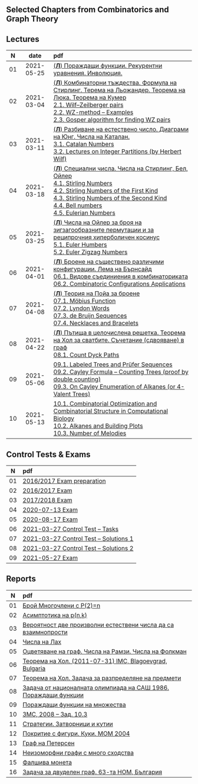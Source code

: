 ## Selected Chapters from Combinatorics and Graph Theory

## Lectures

N|date|pdf
:-:|:-:|:-
01|2021-05-25|[(**Л**) Пораждащи функции. Рекурентни уравнения. Инволюция.](https://github.com/andy489/Selected_Chapters_from_Combinatorics_and_Graph_Theory/blob/main/L/01%20%D0%9B%20(2021-02-25)%20%D0%9F%D0%BE%D1%80%D0%B0%D0%B6%D0%B4%D0%B0%D1%89%D0%B8%20%D1%84%D1%83%D0%BD%D0%BA%D1%86%D0%B8%D0%B8.%20%D0%A0%D0%B5%D0%BA%D1%83%D1%80%D0%B5%D0%BD%D1%82%D0%BD%D0%B8%20%D1%83%D1%80%D0%B0%D0%B2%D0%BD%D0%B5%D0%BD%D0%B8%D1%8F.%20%D0%98%D0%BD%D0%B2%D0%BE%D0%BB%D1%8E%D1%86%D0%B8%D1%8F.pdf)
02|2021-03-04|[(**Л**) Комбинаторни тъждества. Формула на Стирлинг. Терема на Льожандер. Теорема на Люка. Теорема на Кумер](https://github.com/andy489/Selected_Chapters_from_Combinatorics_and_Graph_Theory/blob/main/L/02%20%D0%9B%20(2021-03-04)%20%D0%9A%D0%BE%D0%BC%D0%B1%D0%B8%D0%BD%D0%B0%D1%82%D0%BE%D1%80%D0%BD%D0%B8%20%D1%82%D1%8A%D0%B6%D0%B4%D0%B5%D1%81%D1%82%D0%B2%D0%B0.%20%D0%A4%D0%BE%D1%80%D0%BC%D1%83%D0%BB%D0%B0%20%D0%BD%D0%B0%20%D0%A1%D1%82%D0%B8%D1%80%D0%BB%D0%B8%D0%BD%D0%B3.%20%D0%A2%D0%B5%D1%80%D0%B5%D0%BC%D0%B0%20%D0%BD%D0%B0%20%D0%9B%D1%8C%D0%BE%D0%B6%D0%B0%D0%BD%D0%B4%D0%B5%D1%80.%20%D0%A2%D0%B5%D0%BE%D1%80%D0%B5%D0%BC%D0%B0%20%D0%BD%D0%B0%20%D0%9B%D1%8E%D0%BA%D0%B0.%20%D0%A2%D0%B5%D0%BE%D1%80%D0%B5%D0%BC%D0%B0%20%D0%BD%D0%B0%20%D0%9A%D1%83%D0%BC%D0%B5%D1%80.pdf)<br>[2.1. Wilf–Zeilberger pairs](https://github.com/andy489/Selected_Chapters_from_Combinatorics_and_Graph_Theory/blob/main/L/02.1%20Wilf%E2%80%93Zeilberger%20pairs.pdf)<br>[2.2. WZ-method – Examples](https://github.com/andy489/Selected_Chapters_from_Combinatorics_and_Graph_Theory/blob/main/L/02.2%20WZ-method%20%E2%80%93%20Examples.pdf)<br>[2.3. Gosper algorithm for finding WZ pairs](https://github.com/andy489/Selected_Chapters_from_Combinatorics_and_Graph_Theory/blob/main/L/02.3%20Gosper%20algorithm%20for%20finding%20WZ%20pairs.pdf)
03|2021-03-11|[(**Л**) Разбиване на естествено число. Диаграми на Юнг. Числа на Каталан.](https://github.com/andy489/Selected_Chapters_from_Combinatorics_and_Graph_Theory/blob/main/L/03%20%D0%9B%20(2021-03-11)%20%D0%A0%D0%B0%D0%B7%D0%B1%D0%B8%D0%B2%D0%B0%D0%BD%D0%B5%20%D0%BD%D0%B0%20%D0%B5%D1%81%D1%82%D0%B5%D1%81%D1%82%D0%B2%D0%B5%D0%BD%D0%BE%20%D1%87%D0%B8%D1%81%D0%BB%D0%BE.%20%D0%94%D0%B8%D0%B0%D0%B3%D1%80%D0%B0%D0%BC%D0%B8%20%D0%BD%D0%B0%20%D0%AE%D0%BD%D0%B3.%20%D0%A7%D0%B8%D1%81%D0%BB%D0%B0%20%D0%BD%D0%B0%20%D0%9A%D0%B0%D1%82%D0%B0%D0%BB%D0%B0%D0%BD.pdf)<br>[3.1. Catalan Numbers](https://github.com/andy489/Selected_Chapters_from_Combinatorics_and_Graph_Theory/blob/main/L/03.1%20Catalan%20Numbers.pdf)<br>[3.2. Lectures on Integer Partitions (by Herbert Wilf)](https://github.com/andy489/Selected_Chapters_from_Combinatorics_and_Graph_Theory/blob/main/L/03.2%20Lectures%20on%20Integer%20Partitions%20(by%20Herbert%20Wilf).pdf)
04|2021-03-18|[(**Л**) Специални числа. Числа на Стирлинг, Бел, Ойлер](https://github.com/andy489/Selected_Chapters_from_Combinatorics_and_Graph_Theory/blob/main/L/04%20%D0%9B%20(2021-03-18(21))%20%D0%A1%D0%BF%D0%B5%D1%86%D0%B8%D0%B0%D0%BB%D0%BD%D0%B8%20%D1%87%D0%B8%D1%81%D0%BB%D0%B0.%20%D0%A7%D0%B8%D1%81%D0%BB%D0%B0%20%D0%BD%D0%B0%20%D0%A1%D1%82%D0%B8%D1%80%D0%BB%D0%B8%D0%BD%D0%B3%2C%20%D0%91%D0%B5%D0%BB%2C%20%D0%9E%D0%B8%CC%86%D0%BB%D0%B5%D1%80.pdf)<br>[4.1. Stirling Numbers](https://github.com/andy489/Selected_Chapters_from_Combinatorics_and_Graph_Theory/blob/main/L/04.1%20Stirling%20Numbers.pdf)<br>[4.2. Stirling Numbers of the First Kind](https://github.com/andy489/Selected_Chapters_from_Combinatorics_and_Graph_Theory/blob/main/L/04.2%20Stirling%20Numbers%20of%20the%20First%20Kind.pdf)<br>[4.3. Stirling Numbers of the Second Kind](https://github.com/andy489/Selected_Chapters_from_Combinatorics_and_Graph_Theory/blob/main/L/04.3%20Stirling%20Numbers%20of%20the%20Second%20Kind.pdf)<br>[4.4. Bell numbers](https://github.com/andy489/Selected_Chapters_from_Combinatorics_and_Graph_Theory/blob/main/L/04.4%20Bell%20Number.pdf)<br>[4.5. Eulerian Numbers](https://github.com/andy489/Selected_Chapters_from_Combinatorics_and_Graph_Theory/blob/main/L/04.5%20Eulerian%20Numbers.pdf)
05|2021-03-25|[(**Л**) Числа на Ойлер за броя на зигзагообразните пермутации и за реципрочния хиперболичен косинус](https://github.com/andy489/Selected_Chapters_from_Combinatorics_and_Graph_Theory/blob/main/L/05%20%D0%9B%20(2021-03-25)%20%20%D0%A7%D0%B8%D1%81%D0%BB%D0%B0%20%D0%BD%D0%B0%20%D0%9E%D0%B8%CC%86%D0%BB%D0%B5%D1%80%20%D0%B7%D0%B0%20%D0%B1%D1%80%D0%BE%D1%8F%20%D0%BD%D0%B0%20%D0%B7%D0%B8%D0%B3%D0%B7%D0%B0%D0%B3%D0%BE%D0%BE%D0%B1%D1%80%D0%B0%D0%B7%D0%BD%D0%B8%D1%82%D0%B5%20%D0%BF%D0%B5%D1%80%D0%BC%D1%83%D1%82%D0%B0%D1%86%D0%B8%D0%B8%20%D0%B8%20%D0%B7%D0%B0%20%D1%80%D0%B5%D1%86%D0%B8%D0%BF%D1%80%D0%BE%D1%87%D0%BD%D0%B8%D1%8F%20%D1%85%D0%B8%D0%BF%D0%B5%D1%80%D0%B1%D0%BE%D0%BB%D0%B8%D1%87%D0%B5%D0%BD%20%D0%BA%D0%BE%D1%81%D0%B8%D0%BD%D1%83%D1%81.pdf)<br>[5.1. Euler Нumbers](https://github.com/andy489/Selected_Chapters_from_Combinatorics_and_Graph_Theory/blob/main/L/05.1%20Euler%20%D0%9Dumbers.pdf)<br>[5.2. Euler Zigzag Numbers](https://github.com/andy489/Selected_Chapters_from_Combinatorics_and_Graph_Theory/blob/main/L/05.2%20Euler%20Zigzag%20Numbers.pdf)
06|2021-04-01|[(**Л**) Броене на съществено различими конфигурации. Лема на Бърнсайд](https://github.com/andy489/Selected_Chapters_from_Combinatorics_and_Graph_Theory/blob/main/L/06%20%D0%9B%20(2021-04-01)%20%D0%91%D1%80%D0%BE%D0%B5%D0%BD%D0%B5%20%D0%BD%D0%B0%20%D1%81%D1%8A%D1%89%D0%B5%D1%81%D1%82%D0%B2%D0%B5%D0%BD%D0%BE%20%D1%80%D0%B0%D0%B7%D0%BB%D0%B8%D1%87%D0%B8%D0%BC%D0%B8%20%D0%BA%D0%BE%D0%BD%D1%84%D0%B8%D0%B3%D1%83%D1%80%D0%B0%D1%86%D0%B8%D0%B8.%20%D0%9B%D0%B5%D0%BC%D0%B0%20%D0%BD%D0%B0%20%D0%91%D1%8A%D1%80%D0%BD%D1%81%D0%B0%D0%B8%CC%86%D0%B4.pdf)<br>[06.1. Видове съединиения в комбинаториката](https://github.com/andy489/Selected_Chapters_from_Combinatorics_and_Graph_Theory/blob/main/L/06.1%20%D0%92%D0%B8%D0%B4%D0%BE%D0%B2%D0%B5%20%D1%81%D1%8A%D0%B5%D0%B4%D0%B8%D0%BD%D0%B8%D0%B5%D0%BD%D0%B8%D1%8F%20%D0%B2%20%D0%BA%D0%BE%D0%BC%D0%B1%D0%B8%D0%BD%D0%B0%D1%82%D0%BE%D1%80%D0%B8%D0%BA%D0%B0%D1%82%D0%B0.pdf)<br>[06.2. Combinatoric Configurations Applications](https://github.com/andy489/Selected_Chapters_from_Combinatorics_and_Graph_Theory/blob/main/L/06.2%20Combinatoric%20Configurations%20Applications.pdf)
07|2021-04-08|[(**Л**) Теория на Пойа за броене](https://github.com/andy489/Selected_Chapters_from_Combinatorics_and_Graph_Theory/blob/main/L/07%20%D0%9B%20(2021-04-08)%20%D0%A2%D0%B5%D0%BE%D1%80%D0%B8%D1%8F%20%D0%BD%D0%B0%20%D0%9F%D0%BE%D0%B8%CC%86%D0%B0%20%D0%B7%D0%B0%20%D0%B1%D1%80%D0%BE%D0%B5%D0%BD%D0%B5.pdf)<br>[07.1. Möbius Function](https://github.com/andy489/Selected_Chapters_from_Combinatorics_and_Graph_Theory/blob/main/L/07.1%20Mo%CC%88bius%20Function.pdf)<br>[07.2. Lyndon Words](https://github.com/andy489/Selected_Chapters_from_Combinatorics_and_Graph_Theory/blob/main/L/07.2%20Lyndon%20Words.pdf)<br>[07.3. de Bruijn Sequences](https://github.com/andy489/Selected_Chapters_from_Combinatorics_and_Graph_Theory/blob/main/L/07.3%20de%20Bruijn%20Sequences.pdf)<br>[07.4. Necklaces and Bracelets](https://github.com/andy489/Selected_Chapters_from_Combinatorics_and_Graph_Theory/blob/main/L/07.4%20Necklaces%20and%20Bracelets.pdf)
08|2021-04-22|[(**Л**) Пътища в целочислена решетка. Теорема на Хол за сватбите. Съчетание (сдвояване) в граф](https://github.com/andy489/Selected_Chapters_from_Combinatorics_and_Graph_Theory/blob/main/L/08%20%D0%9B%20(2021-04-22)%20%D0%9F%D1%8A%D1%82%D0%B8%D1%89%D0%B0%20%D0%B2%20%D1%86%D0%B5%D0%BB%D0%BE%D1%87%D0%B8%D1%81%D0%BB%D0%B5%D0%BD%D0%B0%20%D1%80%D0%B5%D1%88%D0%B5%D1%82%D0%BA%D0%B0.%20%D0%A2%D0%B5%D0%BE%D1%80%D0%B5%D0%BC%D0%B0%20%D0%BD%D0%B0%20%D0%A5%D0%BE%D0%BB%20%D0%B7%D0%B0%20%D1%81%D0%B2%D0%B0%D1%82%D0%B1%D0%B8%D1%82%D0%B5.%20%D0%A1%D1%8A%D1%87%D0%B5%D1%82%D0%B0%D0%BD%D0%B8%D0%B5%20(%D1%81%D0%B4%D0%B2%D0%BE%D1%8F%D0%B2%D0%B0%D0%BD%D0%B5)%20%D0%B2%20%D0%B3%D1%80%D0%B0%D1%84.pdf)<br>[08.1. Count Dyck Paths](https://github.com/andy489/Selected_Chapters_from_Combinatorics_and_Graph_Theory/blob/main/L/08.1%20Count%20Dyck%20Paths.pdf)
09|2021-05-06|[09.1. Labeled Trees and Prüfer Sequences](https://github.com/andy489/Selected_Chapters_from_Combinatorics_and_Graph_Theory/blob/main/L/09.1%20Labeled%20Trees%20and%20Pru%CC%88fer%20Sequences.pdf)<br>[09.2. Cayley Formula – Counting Trees (proof by double counting)](https://github.com/andy489/Selected_Chapters_from_Combinatorics_and_Graph_Theory/blob/main/L/09.2%20Cayley%20Formula%20%E2%80%93%20Counting%20Trees%20(proof%20by%20double%20counting).pdf)<br>[09.3. On Cayley Enumeration of Alkanes (or 4-Valent Trees)](https://github.com/andy489/Selected_Chapters_from_Combinatorics_and_Graph_Theory/blob/main/L/09.3%20On%20Cayley%20Enumeration%20of%20Alkanes%20(or%204-Valent%20Trees).pdf)
10|2021-05-13|[10.1. Combinatorial Optimization and Combinatorial Structure in Computational Biology](https://github.com/andy489/Selected_Chapters_from_Combinatorics_and_Graph_Theory/blob/main/L/10.1%20Combinatorial%20Optimization%20and%20Combinatorial%20Structure%20in%20Computational%20Biology.pdf)<br>[10.2. Alkanes and Building Plots](https://github.com/andy489/Selected_Chapters_from_Combinatorics_and_Graph_Theory/blob/main/L/10.2%20Alkanes%20and%20Building%20Plots.pdf)<br>[10.3. Number of Melodies](https://github.com/andy489/Selected_Chapters_from_Combinatorics_and_Graph_Theory/blob/main/L/10.3%20Number%20of%20Melodies.pdf)

## Control Tests & Exams

N|pdf
:-:|:-
01|[2016/2017 Exam preparation](https://github.com/andy489/Selected_Chapters_from_Combinatorics_and_Graph_Theory/blob/main/Control%20Tests%20and%20Exams/01.%20%D0%9F%D0%BE%D0%B4%D0%B3%D0%BE%D1%82%D0%BE%D0%B2%D0%BA%D0%B0%20%D0%B7%D0%B0%20%D0%B8%D0%B7%D0%BF%D0%B8%D1%82%20%D0%BF%D1%80%D0%B5%D0%B7%20%D0%BB%D0%B5%D1%82%D0%BD%D0%B8%D1%8F%20%D1%81%D0%B5%D0%BC%D0%B5%D1%81%D1%82%D1%8A%D1%80%20%D0%BD%D0%B0%202016-2017%20%D1%83%D1%87.%20%D0%B3..pdf)
02|[2016/2017 Exam](https://github.com/andy489/Selected_Chapters_from_Combinatorics_and_Graph_Theory/blob/main/Control%20Tests%20and%20Exams/02.%20%D0%98%D0%B7%D0%BF%D0%B8%D1%82%20%D0%BF%D1%80%D0%B5%D0%B7%20%D0%BB%D0%B5%D1%82%D0%BD%D0%B8%D1%8F%20%D1%81%D0%B5%D0%BC%D0%B5%D1%81%D1%82%D1%8A%D1%80%20%D0%BD%D0%B0%202016-2017%20%D1%83%D1%87.%20%D0%B3..pdf)
03|[2017/2018 Exam](https://github.com/andy489/Selected_Chapters_from_Combinatorics_and_Graph_Theory/blob/main/Control%20Tests%20and%20Exams/03.%20%D0%98%D0%B7%D0%BF%D0%B8%D1%82%20%D0%BF%D1%80%D0%B5%D0%B7%20%D0%BB%D0%B5%D1%82%D0%BD%D0%B8%D1%8F%20%D1%81%D0%B5%D0%BC%D0%B5%D1%81%D1%82%D1%8A%D1%80%20%D0%BD%D0%B0%202017-2018%20%D1%83%D1%87.%20%D0%B3..pdf)
04|[2020-07-13 Exam](https://github.com/andy489/Selected_Chapters_from_Combinatorics_and_Graph_Theory/blob/main/Control%20Tests%20and%20Exams/04.%20%D0%98%D0%B7%D0%BF%D0%B8%D1%82%D0%BD%D0%B0%20%D1%82%D0%B5%D0%BC%D0%B0%20%D0%BE%D1%82%2013%20%D1%8E%D0%BB%D0%B8%202020%20%D0%B3..pdf)
05|[2020-08-17 Exam](https://github.com/andy489/Selected_Chapters_from_Combinatorics_and_Graph_Theory/blob/main/Control%20Tests%20and%20Exams/05.%20%D0%98%D0%B7%D0%BF%D0%B8%D1%82%D0%BD%D0%B0%20%D1%82%D0%B5%D0%BC%D0%B0%20%D0%BE%D1%82%2017%20%D0%B0%D0%B2%D0%B3%D1%83%D1%81%D1%82%202020%20%D0%B3..pdf)
06|[2021-03-27 Control Test – Tasks](https://github.com/andy489/Selected_Chapters_from_Combinatorics_and_Graph_Theory/blob/main/Control%20Tests%20and%20Exams/06.%20%D0%9A%D0%BE%D0%BD%D1%82%D1%80%D1%80%D0%BE%D0%BB%D0%BD%D0%BE%20%D0%BE%D1%82%2027%20%D0%BC%D0%B0%D1%80%D1%82%202021%20%D0%B3.%20%E2%80%93%20%D0%97%D0%B0%D0%B4%D0%B0%D1%87%D0%B8.pdf)
07|[2021-03-27 Control Test – Solutions 1](https://github.com/andy489/Selected_Chapters_from_Combinatorics_and_Graph_Theory/blob/main/Control%20Tests%20and%20Exams/07.%20%D0%9A%D0%BE%D0%BD%D1%82%D1%80%D1%80%D0%BE%D0%BB%D0%BD%D0%BE%20%D0%BE%D1%82%2027%20%D0%BC%D0%B0%D1%80%D1%82%202021%20%D0%B3.%20%E2%80%93%20%D0%A0%D0%B5%D1%88%D0%B5%D0%BD%D0%B8%D1%8F.pdf)
08|[2021-03-27 Control Test – Solutions 2](https://github.com/andy489/Selected_Chapters_from_Combinatorics_and_Graph_Theory/blob/main/Control%20Tests%20and%20Exams/08.%20%D0%9A%D0%BE%D0%BD%D1%82%D1%80%D1%80%D0%BE%D0%BB%D0%BD%D0%BE%20%D0%BE%D1%82%2027%20%D0%BC%D0%B0%D1%80%D1%82%202021%20%D0%B3.%20%E2%80%93%20%D0%BB%D0%B8%D1%87%D0%BD%D0%B8%20%D1%80%D0%B5%D1%88%D0%B5%D0%BD%D0%B8%D1%8F.pdf)
09|[2021-05-27 Exam](https://github.com/andy489/Selected_Chapters_from_Combinatorics_and_Graph_Theory/blob/main/Control%20Tests%20and%20Exams/09.%20%D0%98%D0%B7%D0%BF%D0%B8%D1%82%D0%BD%D0%B0%20%D1%82%D0%B5%D0%BC%D0%B0%2027%20%D0%BC%D0%B0%D0%B8%CC%86%202021%20%D0%B3.pdf)

## Reports

N|pdf
:-:|:-
01|[Брой Многочлени с P(2)=n](https://github.com/andy489/Selected_Chapters_from_Combinatorics_and_Graph_Theory/blob/main/Reports/01.%20%D0%91%D1%80%D0%BE%D0%B8%CC%86%20%D0%9C%D0%BD%D0%BE%D0%B3%D0%BE%D1%87%D0%BB%D0%B5%D0%BD%D0%B8%20%D1%81%20P(2)%3Dn.pdf)
02|[Асимптотика на p(n,k)](https://github.com/andy489/Selected_Chapters_from_Combinatorics_and_Graph_Theory/blob/main/Reports/02.%20%D0%90%D1%81%D0%B8%D0%BC%D0%BF%D1%82%D0%BE%D1%82%D0%B8%D0%BA%D0%B0%20%D0%BD%D0%B0%20p(n%2Ck).pdf)
03|[Вероятност две произволни естествени числа да са взаимнопрости](https://github.com/andy489/Selected_Chapters_from_Combinatorics_and_Graph_Theory/blob/main/Reports/03.%20Coprime%20Natural%20Numbers%20Probability.pdf)
04|[Числа на Лах](https://github.com/andy489/Selected_Chapters_from_Combinatorics_and_Graph_Theory/blob/main/Reports/04.%20Lah%20Numbers.pdf)
05|[Оцветяване на граф. Числа на Рамзи. Числа на Фолкман](https://github.com/andy489/Selected_Chapters_from_Combinatorics_and_Graph_Theory/blob/main/Reports/05.%20Coloring%20Graph.%20Ramsey%20Numbers.%20Folkman%20Numbers.pdf)
06|[Теорема на Хол. (2011-07-31) IMC, Blagoevgrad, Bulgaria](https://github.com/andy489/Selected_Chapters_from_Combinatorics_and_Graph_Theory/blob/main/Reports/06.%20Hall%20Theorem%20(IMC%202011%2C%20Blagoevgrad%2C%20Bulgaria).pdf)
07|[Теорема на Хол. Задача за разпределяне на предмети](https://github.com/andy489/Selected_Chapters_from_Combinatorics_and_Graph_Theory/blob/main/Reports/07.%20Hall%20Theorem%20(Christmas%20Presents).pdf)
08|[Задача от националната олимпиада на САШ 1986. Пораждащи функции](https://github.com/andy489/Selected_Chapters_from_Combinatorics_and_Graph_Theory/blob/main/Reports/08.%20Partitions%20of%20Integers%20and%20Generating%20Functions%20%20(USAMO%201986).pdf)
09|[Пораждащи функции на множества](https://github.com/andy489/Selected_Chapters_from_Combinatorics_and_Graph_Theory/blob/main/Reports/09.%20Generating%20Functions%20of%20Sets.pdf)
10|[ЗМС, 2008 – Зад. 10.3](https://github.com/andy489/Selected_Chapters_from_Combinatorics_and_Graph_Theory/blob/main/Reports/10.%20%D0%97%D0%9C%D0%A1%2C%202008%20%E2%80%93%20%D0%97%D0%B0%D0%B4.%2010.3.pdf)
11|[Стратегии. Затворници и кутии](https://github.com/andy489/Selected_Chapters_from_Combinatorics_and_Graph_Theory/blob/main/Reports/11.%20Prisoners%20and%20Boxes.pdf)
12|[Покритие с фигури. Куки. MOM 2004](https://github.com/andy489/Selected_Chapters_from_Combinatorics_and_Graph_Theory/blob/main/Reports/12.%20Hooks%20(IMO%202004)%20C7%20EST.pdf)
13|[Граф на Петерсен](https://github.com/andy489/Selected_Chapters_from_Combinatorics_and_Graph_Theory/blob/main/Reports/13.%20Petersen%20Graph.pdf)
14|[Неизоморфни графи с много сходства](https://github.com/andy489/Selected_Chapters_from_Combinatorics_and_Graph_Theory/blob/main/Reports/14.%20Non-isomorphic%20Graphs%20with%20many%20similarities.pdf)
15|[Фалшива монета](https://github.com/andy489/Selected_Chapters_from_Combinatorics_and_Graph_Theory/blob/main/Reports/15.%20Fake%20Coin.pdf)
16|[Задача за двуделен граф. 63-та НОМ, България](https://github.com/andy489/Selected_Chapters_from_Combinatorics_and_Graph_Theory/blob/main/Reports/16.%20%D0%97%D0%B0%D0%B4%D0%B0%D1%87%D0%B0%20%D0%B7%D0%B0%20%D0%B4%D0%B2%D1%83%D0%B4%D0%B5%D0%BB%D0%B5%D0%BD%20%D0%B3%D1%80%D0%B0%D1%84.pdf)
